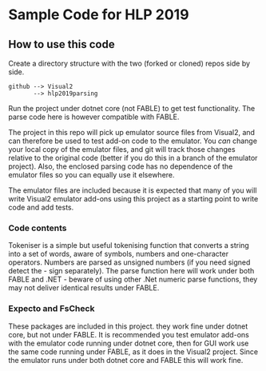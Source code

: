 # Sample Code for HLP 2019

## How to use this code

Create a directory structure with the two (forked or cloned) repos side by side.

```
github --> Visual2
       --> hlp2019parsing
```

Run the project under dotnet core (not FABLE) to get test functionality. The parse code here is however compatible with FABLE.

The project in this repo will pick up emulator source files from Visual2, and can therefore be used to test add-on code to the emulator. You *can* change your local copy of the emulator files, and git will track those changes relative to the original code (better if you do this in a branch of the emulator project). Also, the enclosed parsing code has no dependence of the emulator files so you can equally use it elsewhere.

The emulator files are included because it is expected that many of you will write Visual2 emulator add-ons using this project as a starting point to write code and add tests.

### Code contents

Tokeniser is a simple but useful tokenising function that converts a string into a set of words, aware of symbols, numbers and one-character operators. Numbers are parsed as unsigned numbers (if you need signed detect the - sign separately). The parse function here will work under both FABLE and .NET - beware of using other .Net numeric parse functions, they may not deliver identical results under FABLE.

### Expecto and FsCheck

These packages are included in this project. they work fine under dotnet core, but not under FABLE. It is recommended you test emulator add-ons with the emulator code running under dotnet core, then for GUI work use the same code running under FABLE, as it does in the Visual2 project. Since the emulator runs under both dotnet core and FABLE this will work fine.
